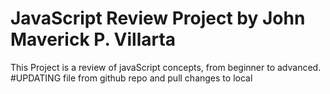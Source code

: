 # JavaScript Review Project by John Maverick P. Villarta
This Project is a review of javaScript concepts, from beginner to advanced.
#UPDATING file from github repo and pull changes to local
